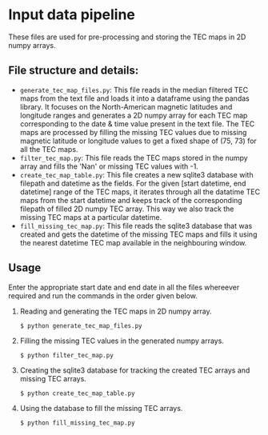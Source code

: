 # Input data pipeline
These files are used for pre-processing and storing the TEC maps in 2D numpy arrays. 

## File structure and details:
* `generate_tec_map_files.py`: This file reads in the median filtered TEC maps from the text file and loads it into a dataframe using the pandas library. It focuses on the North-American magnetic latitudes and longitude ranges and generates a 2D numpy array for each TEC map corresponding to the date & time value present in the text file. The TEC maps are processed by filling the missing TEC values due to missing magnetic latitude or longitude values to get a fixed shape of (75, 73) for all the TEC maps.  
* `filter_tec_map.py`: This file reads the TEC maps stored in the numpy array and fills the 'Nan' or missing TEC values with -1.  
* `create_tec_map_table.py`: This file creates a new sqlite3 database with filepath and datetime as the fields. For the given [start datetime, end datetime] range of the TEC maps, it iterates through all the datatime TEC maps from the start datetime and keeps track of the corresponding filepath of filled 2D numpy TEC array. This way we also track the missing TEC maps at a particular datetime.  
* `fill_missing_tec_map.py`: This file reads the sqlite3 database that was created and gets the datetime of the missing TEC maps and fills it using the nearest datetime TEC map available in the neighbouring window.

## Usage
Enter the appropriate start date and end date in all the files whereever required and run the commands in the order given below. 

1. Reading and generating the TEC maps in 2D numpy array.

    ```$ python generate_tec_map_files.py```
    
2. Filling the missing TEC values in the generated numpy arrays.

    ```$ python filter_tec_map.py``` 

3. Creating the sqlite3 database for tracking the created TEC arrays and missing TEC arrays.

    ```$ python create_tec_map_table.py```

4. Using the database to fill the missing TEC arrays. 

    ```$ python fill_missing_tec_map.py```
  
